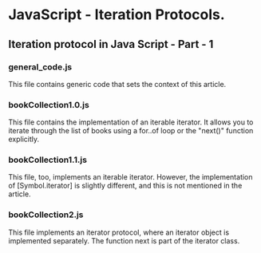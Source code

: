 # JavaScript - Iteration Protocols.  

## Iteration protocol in Java Script - Part - 1  

### general_code.js  
This file contains generic code that sets the context of this article.  

### bookCollection1.0.js  
This file contains the implementation of an iterable iterator. It allows you to iterate through the list of books using a for..of loop or the "next()" function explicitly.  

### bookCollection1.1.js  
This file, too, implements an iterable iterator. However, the implementation of [Symbol.iterator] is slightly different, and this is not mentioned in the article.  

### bookCollection2.js  
This file implements an iterator protocol, where an iterator object is implemented separately. The function next is part of the iterator class.  
